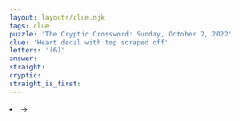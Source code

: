 ```yaml
---
layout: layouts/clue.njk
tags: clue
puzzle: 'The Cryptic Crossword: Sunday, October 2, 2022'
clue: 'Heart decal with top scraped off'
letters: '(6)'
answer:
straight:
cryptic:
straight_is_first:
---
```

<li>→</li>